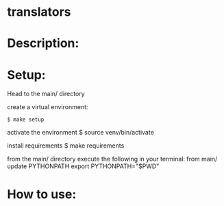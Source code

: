 # translators

# Description:

# Setup:

Head to the main/ directory

create a virtual environment:

`$ make setup`

activate the environment
$ source venv/bin/activate


install requirements
$ make requirements

from the main/ directory execute the following in your terminal:
from main/ update PYTHONPATH
export PYTHONPATH="$PWD"

# How to use:

